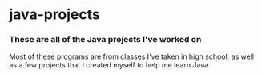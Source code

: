 # java-projects

### These are all of the Java projects I've worked on

Most of these programs are from classes I've taken in high school, as well as a few projects that I created myself to help me learn Java.
